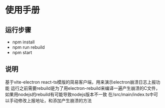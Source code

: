 # 使用手册
## 运行步骤
* npm install
* npm run rebuild
* npm start

## 说明
基于vite-electron react-ts模版的简易客户端，用来演示electron崩溃日志上报功能
运行之前需要rebuild是为了用electron-rebuild来编译一遍产生崩溃的C文件，如果用nodejs的rebuild有可能导致nodejs版本不一致
在/src/main/index.ts中可以手动修改上报地址，和添加产生崩溃的方法